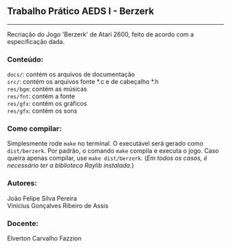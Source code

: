 ## Trabalho Prático AEDS I - Berzerk
<hr>

Recriação do Jogo 'Berzerk' de Atari 2600, feito de acordo com a especificação dada.

### Conteúdo:
`docs/`: contém os arquivos de documentação
<br>
`src/`: contém os arquivos fonte *.c e de cabeçalho *.h
<br>
`res/bgm`: contém as músicas
<br>
`res/fnt`: contém a fonte
<br>
`res/gfx`: contém os gráficos
<br>
`res/gfx`: contém os sons

### Como compilar:
Simplesmente rode `make` no terminal. O executável será gerado como `dist/berzerk`. Por padrão, o comando `make` compila e executa o jogo. Caso queira apenas compilar, use `make dist/berzerk`. (*Em todos os casos, é necessário ter a biblioteca Raylib instalada*.)

### Autores:
João Felipe Silva Pereira
<br>
Vinícius Gonçalves Ribeiro de Assis

### Docente:
Elverton Carvalho Fazzion
